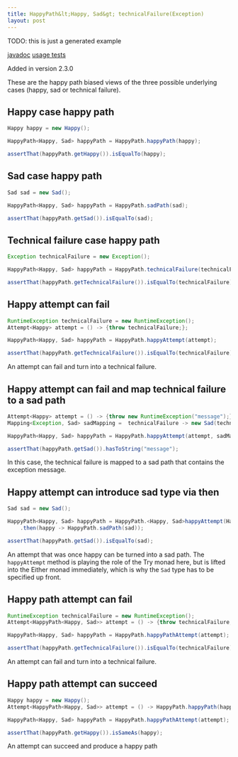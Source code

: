 ```yaml
---
title: HappyPath&lt;Happy, Sad&gt; technicalFailure(Exception)
layout: post
---
```

TODO: this is just a generated example

[javadoc](https://oss.sonatype.org/service/local/repositories/releases/archive/io/github/theangrydev/business-flows/10.3.0/business-flows-10.3.0-javadoc.jar/!/io/github/theangrydev/businessflows/HappyPath.html#technicalFailure-java.lang.Exception-) [usage tests](https://github.com/theangrydev/business-flows/blob/master/src/test/java/api/usage/happypath/HappyPathBaseCasesTest.java)

Added in version 2.3.0

These are the happy path biased views of the three possible underlying cases (happy, sad or technical failure).

## Happy case happy path
```java
Happy happy = new Happy();

HappyPath<Happy, Sad> happyPath = HappyPath.happyPath(happy);

assertThat(happyPath.getHappy()).isEqualTo(happy);
```

## Sad case happy path
```java
Sad sad = new Sad();

HappyPath<Happy, Sad> happyPath = HappyPath.sadPath(sad);

assertThat(happyPath.getSad()).isEqualTo(sad);
```

## Technical failure case happy path
```java
Exception technicalFailure = new Exception();

HappyPath<Happy, Sad> happyPath = HappyPath.technicalFailure(technicalFailure);

assertThat(happyPath.getTechnicalFailure()).isEqualTo(technicalFailure);
```

## Happy attempt can fail
```java
RuntimeException technicalFailure = new RuntimeException();
Attempt<Happy> attempt = () -> {throw technicalFailure;};

HappyPath<Happy, Sad> happyPath = HappyPath.happyAttempt(attempt);

assertThat(happyPath.getTechnicalFailure()).isEqualTo(technicalFailure);
```
An attempt can fail and turn into a technical failure.

## Happy attempt can fail and map technical failure to a sad path
```java
Attempt<Happy> attempt = () -> {throw new RuntimeException("message");};
Mapping<Exception, Sad> sadMapping =  technicalFailure -> new Sad(technicalFailure.getMessage());

HappyPath<Happy, Sad> happyPath = HappyPath.happyAttempt(attempt, sadMapping);

assertThat(happyPath.getSad()).hasToString("message");
```
In this case, the technical failure is mapped to a sad path that contains the exception message.

## Happy attempt can introduce sad type via then
```java
Sad sad = new Sad();

HappyPath<Happy, Sad> happyPath = HappyPath.<Happy, Sad>happyAttempt(Happy::new)
    .then(happy -> HappyPath.sadPath(sad));

assertThat(happyPath.getSad()).isEqualTo(sad);
```
An attempt that was once happy can be turned into a sad path.
The `happyAttempt` method is playing the role of the Try monad here, but is lifted into the Either monad immediately, which is why the `Sad` type has to be specified up front.

## Happy path attempt can fail
```java
RuntimeException technicalFailure = new RuntimeException();
Attempt<HappyPath<Happy, Sad>> attempt = () -> {throw technicalFailure;};

HappyPath<Happy, Sad> happyPath = HappyPath.happyPathAttempt(attempt);

assertThat(happyPath.getTechnicalFailure()).isEqualTo(technicalFailure);
```
An attempt can fail and turn into a technical failure.

## Happy path attempt can succeed
```java
Happy happy = new Happy();
Attempt<HappyPath<Happy, Sad>> attempt = () -> HappyPath.happyPath(happy);

HappyPath<Happy, Sad> happyPath = HappyPath.happyPathAttempt(attempt);

assertThat(happyPath.getHappy()).isSameAs(happy);
```
An attempt can succeed and produce a happy path

